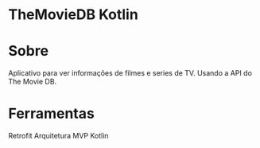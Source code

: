 # TheMovieDB Kotlin

# Sobre
Aplicativo para ver informações de filmes e series de TV. Usando a API do The Movie DB.

# Ferramentas
Retrofit
Arquitetura MVP
Kotlin

